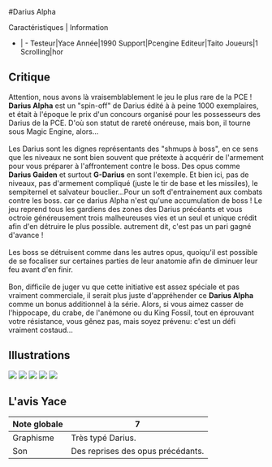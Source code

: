 #Darius Alpha

Caractéristiques | Information
- | -
Testeur|Yace
Année|1990
Support|Pcengine
Editeur|Taito
Joueurs|1
Scrolling|hor

## Critique
Attention, nous avons là vraisemblablement le jeu le plus rare de la PCE ! <b>Darius Alpha</b> est un "spin-off" de Darius édité à à peine 1000 exemplaires, et était à l'époque le prix d'un concours organisé pour les possesseurs des Darius de la PCE. D'où son statut de rareté onéreuse, mais bon, il tourne sous Magic Engine, alors...<br/><br/>Les Darius sont les dignes représentants des "shmups à boss", en ce sens que les niveaux ne sont bien souvent que prétexte à acquérir de l'armement pour vous préparer à l'affrontement contre le boss. Des opus comme <b>Darius Gaiden</b> et surtout <b>G-Darius</b> en sont l'exemple. Et bien ici, pas de niveaux, pas d'armement compliqué (juste le tir de base et les missiles), le sempiternel et salvateur bouclier...Pour un soft d'entrainement aux combats contre les boss. car ce darius Alpha n'est qu'une accumulation de boss ! Le jeu reprend tous les gardiens des zones des Darius précéants et vous octroie généreusement trois malheureuses vies et un seul et unique crédit afin d'en détruire le plus possible. autrement dit, c'est pas un pari gagné d'avance !<br/><br/>Les boss se détruisent comme dans les autres opus, quoiqu'il est possible de se focaliser sur certaines parties de leur anatomie afin de diminuer leur feu avant d'en finir.<br/><br/>Bon, difficile de juger vu que cette initiative est assez spéciale et pas vraiment commerciale, il serait plus juste d'appréhender ce <b>Darius Alpha</b> comme un bonus additionnel à la série. Alors, si vous aimez casser de l'hippocape, du crabe, de l'anémone ou du King Fossil, tout en éprouvant votre résistance, vous gênez pas, mais soyez prévenu: c'est un défi vraiment costaud...<br/>

## Illustrations
![](http://www.shmup.com/images/thumbs/img_fiche_1_1013.jpg)
![](http://www.shmup.com/images/thumbs/img_fiche_2_1013.jpg)
![](http://www.shmup.com/images/thumbs/img_fiche_3_1013.jpg)
![](http://www.shmup.com/images/thumbs/)
![](http://www.shmup.com/images/thumbs/)

## L'avis Yace
Note globale|7
-|-
Graphisme|Très typé Darius.
Son|Des reprises des opus précédants.
